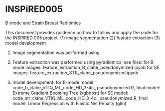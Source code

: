 # INSPiRED005
B-mode and Strain Breast Radiomics 

This document provides guidence on how to follow and apply the code for the INSPiRED 005 project. 
(1) image segmentation 
(2) feature extraction 
(3) model development 

1) Image segmentation was performed using
2) Feature extraction was performed using pyradiomics, see files:
     for B-mode images: feature_extraction_B_clahe_pseudonymized.ipynb
     for SE images: feature_extraction_STR_clahe_pseudonymized.ipynb

3) model development:
     for B-mode model: code_b_clahe_VTIQ_ML_code_HD_3-4c_ pseudonymized.R, final model: Extreme Gradient Boosting Tree (xgboost)
     for SE model: code_str_clahe_VTIQ_ML_code_HD_3-4c_ pseudonymized.R, final model: Linear Regression with Elastic Net Penalty (glm)
